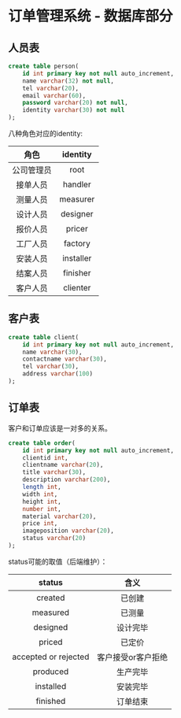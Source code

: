 # 订单管理系统 - 数据库部分

## 人员表

```sql
create table person(
	id int primary key not null auto_increment,
    name varchar(32) not null,
    tel varchar(20),
    email varchar(60),
    password varchar(20) not null,
    identity varchar(30) not null
);
```

八种角色对应的identity:

|    角色    | identity  |
| :--------: | :-------: |
| 公司管理员 |   root    |
|  接单人员  |  handler  |
|  测量人员  | measurer  |
|  设计人员  | designer  |
|  报价人员  |  pricer   |
|  工厂人员  |  factory  |
|  安装人员  | installer |
|  结案人员  | finisher  |
|  客户人员  | clienter  |



## 客户表

```sql
create table client(
	id int primary key not null auto_increment,
    name varchar(30),
    contactname varchar(30),
    tel varchar(30),
    address varchar(100)
);
```



## 订单表

客户和订单应该是一对多的关系。

```sql
create table order(
	id int primary key not null auto_increment,
    clientid int,
    clientname varchar(20),
    title varchar(30),
    description varchar(200),
    length int,
    width int,
    height int,
    number int,
    material varchar(20),
    price int,
    imageposition varchar(20),
    status varchar(20)
);
```



status可能的取值（后端维护）：

|        status        |        含义        |
| :------------------: | :----------------: |
|       created        |       已创建       |
|       measured       |       已测量       |
|       designed       |      设计完毕      |
|        priced        |       已定价       |
| accepted or rejected | 客户接受or客户拒绝 |
|       produced       |      生产完毕      |
|      installed       |      安装完毕      |
|       finished       |      订单结束      |











